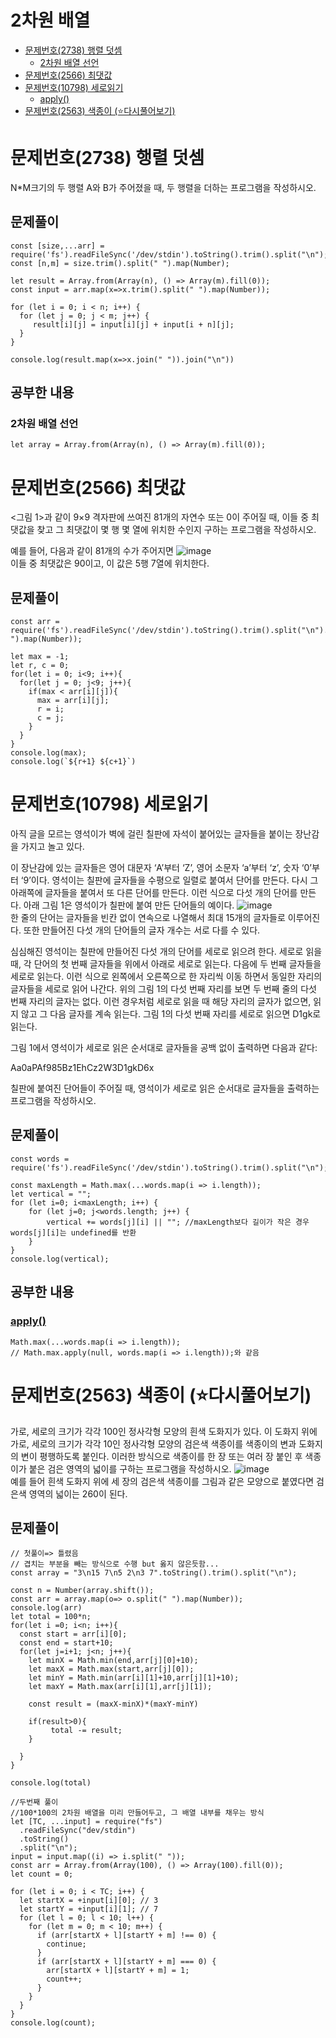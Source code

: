 # 2차원 배열

- [문제번호(2738) 행렬 덧셈](#문제번호2738-행렬-덧셈)
  - [2차원 배열 선언](#2차원-배열-선언)
- [문제번호(2566) 최댓값](#문제번호2566-최댓값)
- [문제번호(10798) 세로읽기](#문제번호10798-세로읽기)
  - [apply()](#apply)
- [문제번호(2563) 색종이 (⭐️다시풀어보기)](#문제번호2563-색종이-⭐️다시풀어보기)

# 문제번호(2738) 행렬 덧셈

N\*M크기의 두 행렬 A와 B가 주어졌을 때, 두 행렬을 더하는 프로그램을 작성하시오.

## 문제풀이

```
const [size,...arr] = require('fs').readFileSync('/dev/stdin').toString().trim().split("\n");
const [n,m] = size.trim().split(" ").map(Number);

let result = Array.from(Array(n), () => Array(m).fill(0));
const input = arr.map(x=>x.trim().split(" ").map(Number));

for (let i = 0; i < n; i++) {
  for (let j = 0; j < m; j++) {
     result[i][j] = input[i][j] + input[i + n][j];
  }
}

console.log(result.map(x=>x.join(" ")).join("\n"))

```

## 공부한 내용

### 2차원 배열 선언

```
let array = Array.from(Array(n), () => Array(m).fill(0));
```

# 문제번호(2566) 최댓값

<그림 1>과 같이 9×9 격자판에 쓰여진 81개의 자연수 또는 0이 주어질 때, 이들 중 최댓값을 찾고 그 최댓값이 몇 행 몇 열에 위치한 수인지 구하는 프로그램을 작성하시오.

예를 들어, 다음과 같이 81개의 수가 주어지면
![image](https://github.com/JavaScript-Coding-Test-Study/che/assets/132250432/7dde4a25-8665-48a4-a0c5-30ddfed6962f)  
이들 중 최댓값은 90이고, 이 값은 5행 7열에 위치한다.

## 문제풀이

```
const arr = require('fs').readFileSync('/dev/stdin').toString().trim().split("\n").map(x=>x.trim().split(" ").map(Number));

let max = -1;
let r, c = 0;
for(let i = 0; i<9; i++){
  for(let j = 0; j<9; j++){
    if(max < arr[i][j]){
      max = arr[i][j];
      r = i;
      c = j;
    }
  }
}
console.log(max);
console.log(`${r+1} ${c+1}`)

```

# 문제번호(10798) 세로읽기

아직 글을 모르는 영석이가 벽에 걸린 칠판에 자석이 붙어있는 글자들을 붙이는 장난감을 가지고 놀고 있다.

이 장난감에 있는 글자들은 영어 대문자 ‘A’부터 ‘Z’, 영어 소문자 ‘a’부터 ‘z’, 숫자 ‘0’부터 ‘9’이다. 영석이는 칠판에 글자들을 수평으로 일렬로 붙여서 단어를 만든다. 다시 그 아래쪽에 글자들을 붙여서 또 다른 단어를 만든다. 이런 식으로 다섯 개의 단어를 만든다. 아래 그림 1은 영석이가 칠판에 붙여 만든 단어들의 예이다.
![image](https://github.com/JavaScript-Coding-Test-Study/che/assets/132250432/bf3c5c16-3600-4416-bcc0-fe53edba5c67)  
한 줄의 단어는 글자들을 빈칸 없이 연속으로 나열해서 최대 15개의 글자들로 이루어진다. 또한 만들어진 다섯 개의 단어들의 글자 개수는 서로 다를 수 있다.

심심해진 영석이는 칠판에 만들어진 다섯 개의 단어를 세로로 읽으려 한다. 세로로 읽을 때, 각 단어의 첫 번째 글자들을 위에서 아래로 세로로 읽는다. 다음에 두 번째 글자들을 세로로 읽는다. 이런 식으로 왼쪽에서 오른쪽으로 한 자리씩 이동 하면서 동일한 자리의 글자들을 세로로 읽어 나간다. 위의 그림 1의 다섯 번째 자리를 보면 두 번째 줄의 다섯 번째 자리의 글자는 없다. 이런 경우처럼 세로로 읽을 때 해당 자리의 글자가 없으면, 읽지 않고 그 다음 글자를 계속 읽는다. 그림 1의 다섯 번째 자리를 세로로 읽으면 D1gk로 읽는다.

그림 1에서 영석이가 세로로 읽은 순서대로 글자들을 공백 없이 출력하면 다음과 같다:

Aa0aPAf985Bz1EhCz2W3D1gkD6x

칠판에 붙여진 단어들이 주어질 때, 영석이가 세로로 읽은 순서대로 글자들을 출력하는 프로그램을 작성하시오.

## 문제풀이

```
const words = require('fs').readFileSync('/dev/stdin').toString().trim().split("\n");

const maxLength = Math.max(...words.map(i => i.length));
let vertical = "";
for (let i=0; i<maxLength; i++) {
    for (let j=0; j<words.length; j++) {
        vertical += words[j][i] || ""; //maxLength보다 길이가 작은 경우 words[j][i]는 undefined를 반환
    }
}
console.log(vertical);

```

## 공부한 내용

### [apply()](https://developer.mozilla.org/en-US/docs/Web/JavaScript/Reference/Global_Objects/Function/apply)

```
Math.max(...words.map(i => i.length));
// Math.max.apply(null, words.map(i => i.length));와 같음
```

# 문제번호(2563) 색종이 (⭐️다시풀어보기)

가로, 세로의 크기가 각각 100인 정사각형 모양의 흰색 도화지가 있다. 이 도화지 위에 가로, 세로의 크기가 각각 10인 정사각형 모양의 검은색 색종이를 색종이의 변과 도화지의 변이 평행하도록 붙인다. 이러한 방식으로 색종이를 한 장 또는 여러 장 붙인 후 색종이가 붙은 검은 영역의 넓이를 구하는 프로그램을 작성하시오.
![image](https://github.com/JavaScript-Coding-Test-Study/che/assets/132250432/e2acc8a2-5c70-4470-9bd5-23e837875f02)  
예를 들어 흰색 도화지 위에 세 장의 검은색 색종이를 그림과 같은 모양으로 붙였다면 검은색 영역의 넓이는 260이 된다.

## 문제풀이

```
// 첫풀이=> 틀렸음
// 겹치는 부분을 빼는 방식으로 수행 but 옳지 않은듯함...
const array = "3\n15 7\n5 2\n3 7".toString().trim().split("\n");

const n = Number(array.shift());
const arr = array.map(o=> o.split(" ").map(Number));
console.log(arr)
let total = 100*n;
for(let i =0; i<n; i++){
  const start = arr[i][0];
  const end = start+10;
  for(let j=i+1; j<n; j++){
    let minX = Math.min(end,arr[j][0]+10);
    let maxX = Math.max(start,arr[j][0]);
    let minY = Math.min(arr[i][1]+10,arr[j][1]+10);
    let maxY = Math.max(arr[i][1],arr[j][1]);

    const result = (maxX-minX)*(maxY-minY)

    if(result>0){
         total -= result;
    }

  }
}

console.log(total)

//두번째 풀이
//100*100의 2차원 배열을 미리 만들어두고, 그 배열 내부를 채우는 방식
let [TC, ...input] = require("fs")
  .readFileSync("dev/stdin")
  .toString()
  .split("\n");
input = input.map((i) => i.split(" "));
const arr = Array.from(Array(100), () => Array(100).fill(0));
let count = 0;

for (let i = 0; i < TC; i++) {
  let startX = +input[i][0]; // 3
  let startY = +input[i][1]; // 7
  for (let l = 0; l < 10; l++) {
    for (let m = 0; m < 10; m++) {
      if (arr[startX + l][startY + m] !== 0) {
        continue;
      }
      if (arr[startX + l][startY + m] === 0) {
        arr[startX + l][startY + m] = 1;
        count++;
      }
    }
  }
}
console.log(count);
```
